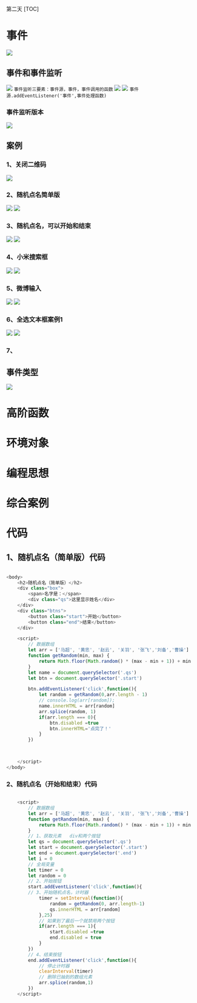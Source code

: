 第二天
[TOC]


# 事件
![](2022-09-16-14-42-48.png)
## 事件和事件监听
![](2022-09-16-14-49-16.png)
`事件监听三要素：事件源，事件，事件调用的函数`
![](2022-09-16-14-51-19.png)
![](2022-09-16-14-58-57.png)
`事件源.addEventListener('事件',事件处理函数)`
### 事件监听版本
![](2022-09-16-16-23-21.png)

## 案例
### 1、关闭二维码
![](2022-09-16-15-41-23.png)
### 2、随机点名简单版
![](2022-09-16-15-19-16.png)
![](2022-09-16-15-40-56.png)
### 3、随机点名，可以开始和结束
![](2022-09-16-16-20-58.png)
![](2022-09-16-16-20-44.png)
### 4、小米搜索框
![](2022-09-16-17-23-26.png)
![](2022-09-16-17-23-38.png)
### 5、微博输入
![](2022-09-16-17-27-42.png)
![](2022-09-16-17-41-27.png)
### 6、全选文本框案例1
![](2022-09-16-17-57-27.png)
![](2022-09-16-18-05-24.png)
### 7、

## 事件类型 
![](2022-09-16-16-46-50.png)

# 高阶函数


# 环境对象


# 编程思想


# 综合案例

# 代码
## 1、随机点名（简单版）代码
```javascript

<body>
    <h2>随机点名（简单版）</h2>
    <div class="box">
        <span>名字是：</span>
        <div class="qs">这里显示姓名</div>
    </div>
    <div class="btns">
        <button class="start">开始</button>
        <button class="end">结束</button>
    </div>

    <script>
        // 数据数组
        let arr = ['马超', '黄忠', '赵云', '关羽', '张飞','刘备','曹操']
        function getRandom(min, max) {
            return Math.floor(Math.random() * (max - min + 1)) + min
        }
        let name = document.querySelector('.qs')
        let btn = document.querySelector('.start')

        btn.addEventListener('click',function(){
            let random = getRandom(0,arr.length - 1)
            // console.log(arr[random]);
            name.innerHTML = arr[random]
            arr.splice(random, 1)
            if(arr.length === 0){
                btn.disabled =true
                btn.innerHTML='点完了！'
            }
        })

        

    </script>
</body>

```

### 2、随机点名（开始和结束）代码
```javascript

    <script>
        // 数据数组
        let arr = ['马超', '黄忠', '赵云', '关羽', '张飞','刘备','曹操']
        function getRandom(min, max) {
            return Math.floor(Math.random() * (max - min + 1)) + min
        }
        // 1、获取元素   div和两个按钮
        let qs = document.querySelector('.qs')
        let start = document.querySelector('.start')
        let end = document.querySelector('.end')
        let i = 0
        // 全局变量
        let timer = 0
        let random = 0
        // 2、开始按钮
        start.addEventListener('click',function(){
        // 3、开始随机点名，计时器    
            timer = setInterval(function(){
                random = getRandom(0, arr.length-1)
                qs.innerHTML = arr[random]
            },25)
            // 如果到了最后一个就禁用两个按钮
            if(arr.length === 1){
                start.disabled =true
                end.disabled = true
            }
        })
        // 4、结束按钮
        end.addEventListener('click',function(){
            // 停止计时器
            clearInterval(timer)
            // 删除已抽到的数组元素
            arr.splice(random,1)
        })
    </script>

```